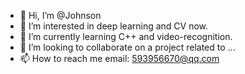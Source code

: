 - 👋 Hi, I’m @Johnson
- 👀 I’m interested in deep learning and CV now.
- 🌱 I’m currently learning C++ and video-recognition.
- 💞️ I’m looking to collaborate on a project related to ...
- 📫 How to reach me 
      email: 593956670@qq.com

<!---
zlszhonglongshen/zlszhonglongshen is a ✨ special ✨ repository because its `README.md` (this file) appears on your GitHub profile.
You can click the Preview link to take a look at your changes.
--->

